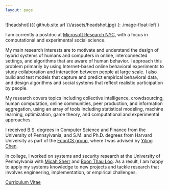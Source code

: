 ```yaml
---
layout: page
---
```


![headshot]({{ github.site.url }}/assets/headshot.jpg)
{: .image-float-left }

I am currently a postdoc at [Microsoft Research NYC][msrnyc], with a focus in
computational and experimental social science.

[msrnyc]: https://www.microsoft.com/en-us/research/lab/microsoft-research-new-york/

My main research interests are to motivate and understand the design of hybrid
systems of humans and computers in online, interconnected settings, and
algorithms that are aware of human behavior. I approach this problem primarily
by using Internet-based online behavioral experiments to study collaboration and
interaction between people at large scale. I also build and test models that
capture and predict empirical behavioral data, and design algorithms and social
systems that reflect realistic participation by people.

My research covers topics including collective intelligence, crowdsourcing,
human computation, online communities, peer production, and information
aggregation, using an array of tools including statistical modeling, machine
learning, optimization, game theory, and computational and experimental
approaches.

I received B.S. degrees in Computer Science and Finance from the University of
Pennsylvania, and S.M. and Ph.D. degrees from Harvard University as part of
the [EconCS group][econcs], where I was advised by [Yiling Chen][yiling].

[econcs]: http://www.econcs.seas.harvard.edu
[yiling]: http://www.yiling.seas.harvard.edu 

In college, I worked on systems and security research at the University of
Pennsylvania with [Micah Sherr][msherr] and [Boon Thau Loo][boonloo]. As a
result, I am happy to apply my systems knowledge to new projects and tackle
research that involves engineering, implementation, or empirical challenges.

[msherr]: https://security.cs.georgetown.edu/~msherr/
[boonloo]: http://www.cis.upenn.edu/~boonloo

[Curriculum Vitae](/cv)
